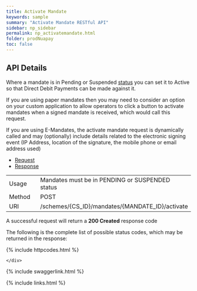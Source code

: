 ```yaml
---
title: Activate Mandate
keywords: sample
summary: "Activate Mandate RESTful API"
sidebar: np_sidebar
permalink: np_activatemandate.html
folder: prodNuapay
toc: false
---
```


## API Details

<p>Where a mandate is in Pending or Suspended <a href="np_mandatestatuses.html">status</a> you can set it to Active so that Direct Debit Payments can be made against it.</p>

<p>If you are using paper mandates then you may need to consider an option on your custom application to allow operators to click a button to activate mandates when a signed mandate is received, which would call this request.</p>

<p>If you are using E-Mandates, the activate mandate request is dynamically called and may (optionally) include details related to the electronic signing event (IP Address, location of the signature, the mobile phone or email address used)</p>



<ul id="profileTabs" class="nav nav-tabs">
    <li class="active"><a href="#profile" data-toggle="tab">Request</a></li>
    <li><a href="#about" data-toggle="tab">Response</a></li>
   
</ul>
  <div class="tab-content">
<div role="tabpanel" class="tab-pane active" id="profile">


  <table>
<colgroup>
<col width="30%" />
<col width="90%" />
</colgroup>

<tbody>
<tr>
<td markdown="span">Usage</td>
<td markdown="span">Mandates must be in PENDING or SUSPENDED status</td>
</tr>
<tr>
<td markdown="span">Method</td>
<td markdown="span"><span class="label label-info">POST </span>
</td>
</tr>
<tr>
<td markdown="span">URI</td>
<td markdown="span">/schemes/{CS_ID}/mandates/{MANDATE_ID}/activate
</td>
</tr>
</tbody>
</table>



</div>

<div role="tabpanel" class="tab-pane" id="about">
<p>A successful request will return a <b>200 Created</b> response code</p>
<p>The following is the complete list of possible status codes, which may be returned in the response:</p>
    {% include httpcodes.html %}
    
 
    </div>


</div>

{% include swaggerlink.html %}

{% include links.html %}
